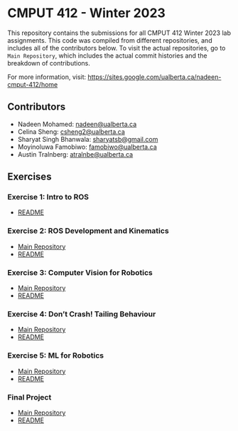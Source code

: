 # CMPUT 412 - Winter 2023

This repository contains the submissions for all CMPUT 412 Winter 2023 lab assignments. This code was compiled from different repositories, and includes all of the contributors below. To visit the actual repositories, go to `Main Repository`, which includes the actual commit histories and the breakdown of contributions.

For more information, visit: https://sites.google.com/ualberta.ca/nadeen-cmput-412/home

## Contributors

- Nadeen Mohamed: nadeen@ualberta.ca
- Celina Sheng: csheng2@ualberta.ca
- Sharyat Singh Bhanwala: sharyatsb@gmail.com
- Moyinoluwa Famobiwo: famobiwo@ualberta.ca
- Austin Tralnberg: atralnbe@ualberta.ca

## Exercises

### Exercise 1: Intro to ROS

- [README](https://github.com/nadeensami/cmput412/blob/main/exercise1/README.md)

### Exercise 2: ROS Development and Kinematics

- [Main Repository](https://github.com/nadeensami/cmput412e2.1.b)
- [README](https://github.com/nadeensami/cmput412/blob/main/exercise2/README.md)

### Exercise 3: Computer Vision for Robotics

- [Main Repository](https://github.com/csheng2/cmput412_exercise3)
- [README](https://github.com/nadeensami/cmput412/blob/main/exercise3/README.md)

### Exercise 4: Don’t Crash! Tailing Behaviour

- [Main Repository](https://github.com/nadeensami/cmput412_exercise4)
- [README](https://github.com/nadeensami/cmput412/blob/main/exercise4/README.md)

### Exercise 5: ML for Robotics

- [Main Repository](https://github.com/csheng2/cmput412-exercise5)
- [README](https://github.com/nadeensami/cmput412/blob/main/exercise5/README.md)

### Final Project

- [Main Repository](https://github.com/MoyinF/cmput412final)
- [README](https://github.com/nadeensami/cmput412/blob/main/finalproject/README.md)
